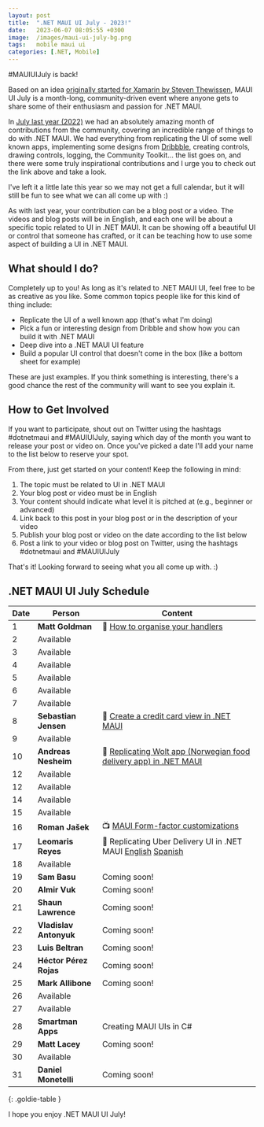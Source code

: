 ```yaml
---
layout: post
title:  ".NET MAUI UI July - 2023!"
date:   2023-06-07 08:05:55 +0300
image:  /images/maui-ui-july-bg.png
tags:   mobile maui ui
categories: [.NET, Mobile]
---
```


#MAUIUIJuly is back! 

Based on an idea [originally started for Xamarin by Steven Thewissen](https://thewissen.io/introducing-xamarin-ui-july/), MAUI UI July is a month-long, community-driven event where anyone gets to share some of their enthusiasm and passion for .NET MAUI.

In [July last year (2022)](/posts/maui-ui-july) we had an absolutely amazing month of contributions from the community, covering an incredible range of things to do with .NET MAUI. We had everything from replicating the UI of some well known apps, implementing some designs from [Dribbble](https://dribbble.com), creating controls, drawing controls, logging, the Community Toolkit... the list goes on, and there were some truly inspirational contributions and I urge you to check out the link above and take a look.

I've left it a little late this year so we may not get a full calendar, but it will still be fun to see what we can all come up with :)

As with last year, your contribution can be a blog post or a video. The videos and blog posts will be in English, and each one will be about a specific topic related to UI in .NET MAUI. It can be showing off a beautiful UI or control that someone has crafted, or it can be teaching how to use some aspect of building a UI in .NET MAUI.

## What should I do?
Completely up to you! As long as it's related to .NET MAUI UI, feel free to be as creative as you like. Some common topics people like for this kind of thing include:

* Replicate the UI of a well known app (that's what I'm doing)
* Pick a fun or interesting design from Dribble and show how you can build it with .NET MAUI
* Deep dive into a .NET MAUI UI feature
* Build a popular UI control that doesn't come in the box (like a bottom sheet for example)

These are just examples. If you think something is interesting, there's a good chance the rest of the community will want to see you explain it.


## How to Get Involved
If you want to participate, shout out on Twitter using the hashtags #dotnetmaui and #MAUIUIJuly, saying which day of the month you want to release your post or video on. Once you've picked a date I'll add your name to the list below to reserve your spot.

From there, just get started on your content! Keep the following in mind:

1. The topic must be related to UI in .NET MAUI
2. Your blog post or video must be in English
3. Your content should indicate what level it is pitched at (e.g., beginner or advanced)
4. Link back to this post in your blog post or in the description of your video
5. Publish your blog post or video on the date according to the list below
6. Post a link to your video or blog post on Twitter, using the hashtags #dotnetmaui and #MAUIUIJuly

That's it! Looking forward to seeing what you all come up with. :)

## .NET MAUI UI July Schedule

| Date | Person             | Content                                                                                                       |
| ---- | ------------------ | ------------------------------------------------------------------------------------------------------------- |
| 1    | **Matt Goldman**          |   📰 [How to organise your handlers](/posts/handler-mappings/)                       |
| 2    | Available          |                                                                                                               |
| 3    | Available          |                                                                                                               |
| 4    | Available          |                                                                                                               |
| 5    | Available          |                                                                                                               |
| 6    | Available          |                                                                                                               |
| 7    | Available          |                                                                                                               |
| 8    | **Sebastian Jensen**          | 📰 [Create a credit card view in .NET MAUI](https://medium.com/@tsjdevapps/create-a-credit-card-view-in-net-maui-df74c20f11e0)                                                                                                              |
| 9    | Available          |                                                                                                               |
| 10   | **Andreas Nesheim**          |     📰 [Replicating Wolt app (Norwegian food delivery app) in .NET MAUI](https://www.andreasnesheim.no/maui-ui-july-2023-replicating-wolt-app/)                                                                                                          |
| 12   | Available          |                                                                                                               |
| 12   | Available          |                                                                                                               |
| 14   | Available          |                                                                                                               |
| 15   | Available          |                                                                                                               |
| 16   | **Roman Jašek**          |     📺 [MAUI Form-factor customizations](https://www.youtube.com/watch?v=YdjOx6SmKco)                                                                                                          |
| 17   | **Leomaris Reyes**          | 📰 Replicating Uber Delivery UI in .NET MAUI [English](https://askxammy.com/replicating-uber-delivery-ui-in-net-maui/)  [Spanish](https://es.askxammy.com/replicando-ui-de-entrega-de-pedidos-de-uber-en-net-maui/)                                                                                                              |
| 18   | Available          |                                                                                                               |
| 19   | **Sam Basu**          |    Coming soon!                                                                                                           |
| 20   | **Almir Vuk**          |      Coming soon!                                                                                                         |
| 21   | **Shaun Lawrence**          |    Coming soon!                                                                                                           |
| 22   | **Vladislav Antonyuk**          | Coming soon!                                                                                                   |
| 23   | **Luis Beltran**          |      Coming soon!                                                                                                         |
| 24   | **Héctor Pérez Rojas**          |         Coming soon!                                                                                                      |
| 25   | **Mark Allibone**          |        Coming soon!                                                                                                       |
| 26   | Available          |                                                                                                               |
| 27   | Available          |                                                                                                               |
| 28   | **Smartman Apps**          |   Creating MAUI UIs in C#                                                                                                            |
| 29   | **Matt Lacey**          |  Coming soon!                                                                                                             |
| 30   | Available          |                                                                                                               |
| 31   | **Daniel Monetelli**          | Coming soon!                                                                                                              |
{: .goldie-table }

I hope you enjoy .NET MAUI UI July!